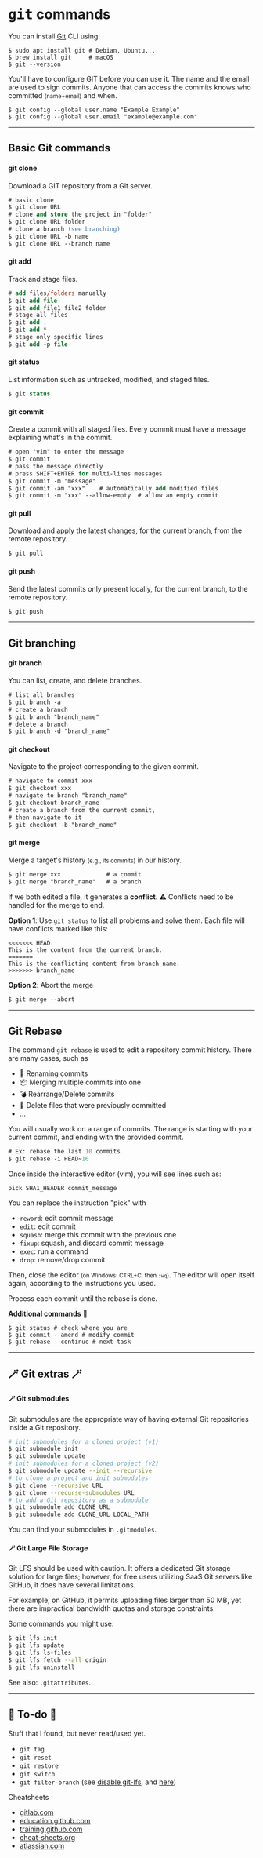 # <samp>git</samp> commands

<div class="row row-cols-md-2"><div>

You can install [Git](../_general/index.md) CLI using:

```shell!
$ sudo apt install git # Debian, Ubuntu...
$ brew install git     # macOS
$ git --version
```
</div><div>

You'll have to configure GIT before you can use it. The name and the email are used to sign commits. Anyone that can access the commits knows who committed <small>(name+email)</small> and when.

```shell!
$ git config --global user.name "Example Example"
$ git config --global user.email "example@example.com"
```
</div></div>

<hr class="sep-both">

## Basic Git commands

<div class="row row-cols-md-2"><div>

#### git clone

Download a GIT repository from a Git server.

```ps
# basic clone
$ git clone URL
# clone and store the project in "folder"
$ git clone URL folder
# clone a branch (see branching)
$ git clone URL -b name
$ git clone URL --branch name
```

#### git add

Track and stage files.

```ps
# add files/folders manually
$ git add file
$ git add file1 file2 folder
# stage all files
$ git add .
$ git add *
# stage only specific lines
$ git add -p file
```

#### git status

List information such as untracked, modified, and staged files.

```ps
$ git status
```
</div><div>

#### git commit

Create a commit with all staged files. Every commit must have a message explaining what's in the commit.

```ps
# open "vim" to enter the message
$ git commit
# pass the message directly
# press SHIFT+ENTER for multi-lines messages
$ git commit -m "message"
$ git commit -am "xxx"    # automatically add modified files
$ git commit -m "xxx" --allow-empty  # allow an empty commit
```

#### git pull

Download and apply the latest changes, for the current branch, from the remote repository.

```ps
$ git pull
```

#### git push

Send the latest commits only present locally, for the current branch, to the remote repository.

```ps
$ git push
```
</div></div>

<hr class="sep-both">

## Git branching

<div class="row row-cols-md-2"><div>

#### git branch

You can list, create, and delete branches.

```ps
# list all branches
$ git branch -a
# create a branch
$ git branch "branch_name"
# delete a branch
$ git branch -d "branch_name"
```

#### git checkout

Navigate to the project corresponding to the given commit.

```ps
# navigate to commit xxx
$ git checkout xxx
# navigate to branch "branch_name"
$ git checkout branch_name
# create a branch from the current commit,
# then navigate to it
$ git checkout -b "branch_name"
```
</div><div>

#### git merge

Merge a target's history <small>(e.g., its commits)</small> in our history.

```ps
$ git merge xxx             # a commit
$ git merge "branch_name"   # a branch
```

If we both edited a file, it generates a **conflict**. ⚠️ Conflicts need to be handled for the merge to end.

**Option 1**: Use `git status` to list all problems and solve them. Each file will have conflicts marked like this:


```text!
<<<<<<< HEAD
This is the content from the current branch.
=======
This is the conflicting content from branch_name.
>>>>>>> branch_name
```

**Option 2**: Abort the merge

```ps
$ git merge --abort
```
</div></div>

<hr class="sep-both">

## Git Rebase

<div class="row row-cols-md-2"><div>

The command `git rebase` is used to edit a repository commit history. There are many cases, such as

* 🧼 Renaming commits
* 📦 Merging multiple commits into one
* 💣 Rearrange/Delete commits
* 🔫 Delete files that were previously committed
* ...

You will usually work on a range of commits. The range is starting with your current commit, and ending with the provided commit.

```ps
# Ex: rebase the last 10 commits
$ git rebase -i HEAD~10
```

Once inside the interactive editor (vim), you will see lines such as:

```text!
pick SHA1_HEADER commit_message
```
</div><div>

You can replace the instruction "pick" with

* `reword`: edit commit message
* `edit`: edit commit
* `squash`: merge this commit with the previous one
* `fixup`: squash, and discard commit message
* `exec`: run a command
* `drop`: remove/drop commit

Then, close the editor <small>(on Windows: CTRL+C, then `:wq`)</small>. The editor will open itself again, according to the instructions you used.

Process each commit until the rebase is done.

**Additional commands** 🧪

```shell!
$ git status # check where you are
$ git commit --amend # modify commit
$ git rebase --continue # next task
```
</div></div>

<hr class="sep-both">

## 🪄 Git extras 🪄

<div class="row row-cols-md-2"><div>

#### 🪄 Git submodules

Git submodules are the appropriate way of having external Git repositories inside a Git repository.

```bash
# init submodules for a cloned project (v1)
$ git submodule init
$ git submodule update
# init submodules for a cloned project (v2)
$ git submodule update --init --recursive
# to clone a project and init submodules
$ git clone --recursive URL
$ git clone --recurse-submodules URL
# to add a Git repository as a submodule
$ git submodule add CLONE_URL
$ git submodule add CLONE_URL LOCAL_PATH
```

You can find your submodules in `.gitmodules`.
</div><div>

#### 🪄 Git Large File Storage

Git LFS should be used with caution. It offers a dedicated Git storage solution for large files; however, for free users utilizing SaaS Git servers like GitHub, it does have several limitations.

For example, on GitHub, it permits uploading files larger than 50 MB, yet there are impractical bandwidth quotas and storage constraints.

Some commands you might use:

```bash
$ git lfs init
$ git lfs update
$ git lfs ls-files
$ git lfs fetch --all origin
$ git lfs uninstall
```

See also: `.gitattributes`.
</div></div>

<hr class="sep-both">

## 👻 To-do 👻

Stuff that I found, but never read/used yet.

<div class="row row-cols-md-2"><div>

* `git tag`
* `git reset`
* `git restore`
* `git switch`
* `git filter-branch` (see [disable git-lfs](https://stackoverflow.com/questions/48699293/how-do-i-disable-git-lfs), and [here](https://stackoverflow.com/questions/43762338/how-to-remove-file-from-git-history))
</div><div>

Cheatsheets

* [gitlab.com](https://about.gitlab.com/images/press/git-cheat-sheet.pdf)
* [education.github.com](https://education.github.com/git-cheat-sheet-education.pdf)
* [training.github.com](https://training.github.com/downloads/github-git-cheat-sheet.pdf)
* [cheat-sheets.org](http://www.cheat-sheets.org/saved-copy/git-cheat-sheet.pdf)
* [atlassian.com](https://www.atlassian.com/dam/jcr:e7e22f25-bba2-4ef1-a197-53f46b6df4a5/SWTM-2088_Atlassian-Git-Cheatsheet.pdf)
</div></div>